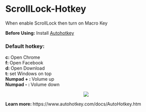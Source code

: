 # ScrollLock-Hotkey
When enable ScrollLock then turn on Macro Key

<b>Before Using:</b> Install <a href="https://www.autohotkey.com/">Autohotkey</a>  



### Default hotkey:
<b>c: </b> Open Chrome  
<b>f: </b> Open Facebook  
<b>d: </b> Open Download  
<b>t: </b> set Windows on top  
<b>Numpad + : </b>Volume up  
<b>Numpad - : </b>Volume down  
  
<p align = center>
<img src="https://cdn.techgyd.com/What-Is-Scroll-Lock-What-Does-Scroll-Lock-Do-3.png" />
  </p>
<b>Learn more: </b> https://www.autohotkey.com/docs/AutoHotkey.htm
